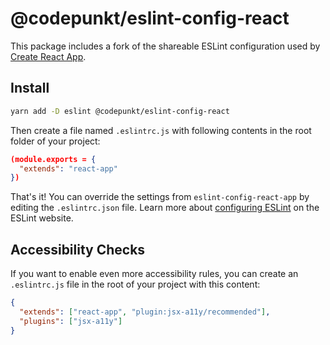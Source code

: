 # @codepunkt/eslint-config-react

This package includes a fork of the shareable ESLint configuration used by [Create React App](https://github.com/facebook/create-react-app).<br>

## Install

```sh
yarn add -D eslint @codepunkt/eslint-config-react
```

Then create a file named `.eslintrc.js` with following contents in the root folder of your project:

```json
(module.exports = {
  "extends": "react-app"
})
```

That's it! You can override the settings from `eslint-config-react-app` by editing the `.eslintrc.json` file. Learn more about [configuring ESLint](http://eslint.org/docs/user-guide/configuring) on the ESLint website.

## Accessibility Checks

If you want to enable even more accessibility rules, you can create an `.eslintrc.js` file in the root of your project with this content:

```json
{
  "extends": ["react-app", "plugin:jsx-a11y/recommended"],
  "plugins": ["jsx-a11y"]
}
```
